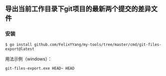 ## 导出当前工作目录下git项目的最新两个提交的差异文件
### 安装
```
$ go install github.com/FelixYYang/my-tools/tree/master/cmd/git-files-export@latest
``` 

用法示例（windows）：
~~~
git-files-export.exe HEAD~ HEAD
~~~